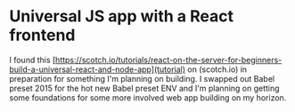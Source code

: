 # Universal JS app with a React frontend

I found this [https://scotch.io/tutorials/react-on-the-server-for-beginners-build-a-universal-react-and-node-app](tutorial) on (scotch.io) in preparation for something I'm planning on building. I swapped out Babel preset 2015 for the hot new Babel preset ENV and I'm planning on getting some foundations for some more involved web app building on my horizon.